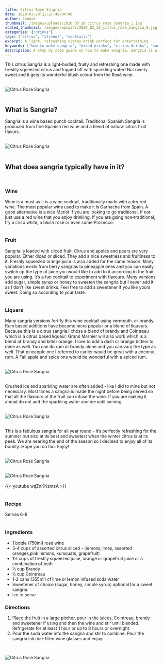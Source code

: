 ```yaml
---
title: Citrus Rose Sangria
date: 2020-03-20T22:27:49-04:00
author: Joanne
thumbnail: /images/uploads/2020_03_20_citrus_rose_sangria_1.jpg
scaled_thumbnail: /images/uploads/2020_03_20_citrus_rose_sangria_0.jpg
categories: ["drinks"]
tags: ["citrus", "alcohol", "cocktails"]
excerpt: A light, refreshing citrus drink perfect for entertaining
keywords: ["how to make sangria", "mixed drinks", "citrus drinks", "sangria recipe"]
description: A step by step guide on how to make Sangria. Sangria is a traditional Spanish drink that is full of refreshing citrus
---
```


This citrus Sangria is a light-bodied, fruity and refreshing one made with freshly squeezed citrus and topped  off with sparkling water! Not overly sweet and it gets its wonderful blush colour from the Rosé wine. 
</br>
</br>

![Citrus Rosé Sangria](/images/uploads/2020_03_20_citrus_rose_sangria_2.jpg)
</br>
</br>

## What is Sangria? 
Sangria is a wine based punch cocktail. Traditional Spanish Sangria is produced from fine Spanish red wine and a blend of natural citrus fruit flavors. 
</br>
</br>

![Citrus Rosé Sangria](/images/uploads/2020_03_20_citrus_rose_sangria_3.jpg)
</br>
</br>

## What does sangria typically have in it?
</br>

### Wine

Wine is a must as it is a wine cocktail, traditionally made with a dry red wine. The most popular wine used to make it is Garnacha from Spain. A good alternative is a nice Merlot if you are looking to go traditional. If not just use a red wine that you enjoy drinking. If you are going non-traditional, try a crisp white, a blush rosé or even some Prosecco.
</br>
</br>

### Fruit

Sangria is loaded with sliced fruit. Citrus and apples and pears are very popular. Either diced or sliced. They add a nice sweetness and fruitiness to it. Freshly squeezed orange juice is also added for the same reason. Many variations exists from berry sangrias to pineapple ones and you can easily switch up the type of juice you would like to add to it according to the fruit you are using. It’s a fun cocktail to experiment with flavours. Many versions add sugar, simple syrup or honey to sweeten the sangria but I never add it as I don’t like sweet drinks. Feel free to add a sweetener if you like yours sweet. Doing so according to your taste.
</br>
</br>

### Liquers

Many sangria versions fortify this wine cocktail using vermouth, or brandy. Rum based additions have become more popular or a blend of liqueurs. Because this is a citrus sangria I chose a blend of brandy and Cointreau which is a citrus based liqueur. Grand Marnier will also work which is a blend of brandy and bitter orange. I love to add a dash or orange bitters to mine as well. You can do rum or brandy alone and you can vary the type as well. That pineapple one I referred to earlier would be great with a coconut rum.  A Fall apple and spice one would be wonderful with a spiced rum. 
</br>
</br>

![Citrus Rosé Sangria](/images/uploads/2020_03_20_citrus_rose_sangria_4.jpg)
</br>
</br>

Crushed ice and sparkling water are often added - like I did to mine but not necessary. Most times a sangria is made the night before being served so that all the flavours of the fruit can infuse the wine. If you are making it ahead do not add the sparkling water and ice until serving.
</br>
</br>

![Citrus Rosé Sangria](/images/uploads/2020_03_20_citrus_rose_sangria_5.jpg)
</br>
</br>

This is a fabulous sangria for all year round - it’s perfectly refreshing for the summer but also at its best and sweetest when the winter citrus is at its peek. We are nearing the end of the season so I decided to enjoy all of its bounty. Hope you do too. Enjoy! 
</br>
</br>

![Citrus Rosé Sangria](/images/uploads/2020_03_20_citrus_rose_sangria_6.jpg)
</br>
</br>

![Citrus Rosé Sangria](/images/uploads/2020_03_20_citrus_rose_sangria_7.jpg)
</br>
</br>
{{< youtube wtjZnKNzmzA >}}
</br>
</br>

### Recipe
Serves 6-8 
</br>
</br>

### Ingredients

* <span itemprop="ingredients">1 bottle (750ml) rosé wine </span>
* <span itemprop="ingredients">3-4 cups of assorted citrus sliced - (lemons,limes, assorted oranges,pink lemons, kumquats, grapefruit)</span>
* <span itemprop="ingredients">1&frac12; cups of freshly squeezed juice, orange or grapefruit juice or a combination of both </span>
* <span itemprop="ingredients">&frac12; cup Brandy </span>
* <span itemprop="ingredients">&frac14; cup Cointreau </span>
* <span itemprop="ingredients">1-2 cans (355ml) of lime or lemon infused soda water </span>
* <span itemprop="ingredients">Sweetener of choice (sugar, honey, simple syrup) optional for a sweet sangria. </span>
* <span itemprop="ingredients">Ice to serve </span>

### Directions

<span itemprop="recipeInstructions">

1. Place the fruit in a large pitcher, pour in the juices, Cointreau, brandy and sweetener if using and then the wine and stir until blended. Refrigerate for at least 1 hour or up to 8 hours or overnight.
2. Pour the soda water into the sangria and stir to combine. Pour the sangria into ice-filled wine glasses and enjoy.
</span>

</br>

![Citrus Rosé Sangria](/images/uploads/2020_03_20_citrus_rose_sangria_8.jpg)